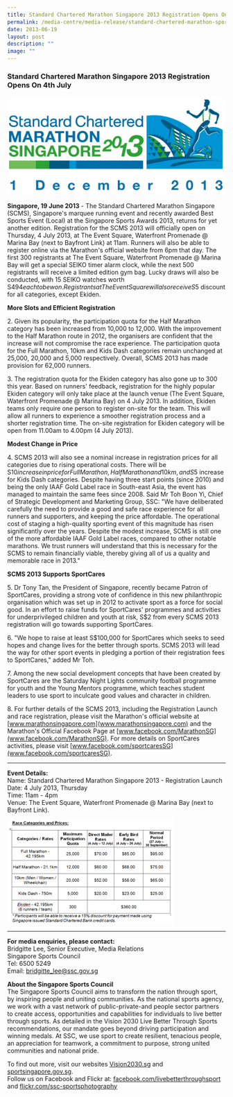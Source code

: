 ```yaml
---
title: Standard Chartered Marathon Singapore 2013 Registration Opens On 4th July
permalink: /media-centre/media-release/standard-chartered-marathon-spore-2013-registration-opens-on-4th-july/
date: 2013-06-19
layout: post
description: ""
image: ""
---
```

### **Standard Chartered Marathon Singapore 2013 Registration Opens On 4th July**

![](/images/Media%20Centre/Media%20Release/2013/June/Standard%20Chartered%20Marathon%20Singapore%202013%20Logo.jpeg)

**Singapore, 19 June 2013** - The Standard Chartered Marathon Singapore (SCMS), Singapore's marquee running event and recently awarded Best Sports Event (Local) at the Singapore Sports Awards 2013, returns for yet another edition. Registration for the SCMS 2013 will officially open on Thursday, 4 July 2013, at The Event Square, Waterfront Promenade @ Marina Bay (next to Bayfront Link) at 11am. Runners will also be able to register online via the Marathon's official website from 6pm that day. The first 300 registrants at The Event Square, Waterfront Promenade @ Marina Bay will get a special SEIKO timer alarm clock, while the next 500 registrants will receive a limited edition gym bag. Lucky draws will also be conducted, with 15 SEIKO watches worth S$494 each to be won. Registrants at The Event Square will also receive S$5 discount for all categories, except Ekiden.

**More Slots and Efficient Registration**

2\. Given its popularity, the participation quota for the Half Marathon category has been increased from 10,000 to 12,000. With the improvement to the Half Marathon route in 2012, the organisers are confident that the increase will not compromise the race experience. The participation quota for the Full Marathon, 10km and Kids Dash categories remain unchanged at 25,000, 20,000 and 5,000 respectively. Overall, SCMS 2013 has made provision for 62,000 runners.

3\. The registration quota for the Ekiden category has also gone up to 300 this year. Based on runners' feedback, registration for the highly popular Ekiden category will only take place at the launch venue (The Event Square, Waterfront Promenade @ Marina Bay) on 4 July 2013. In addition, Ekiden teams only require one person to register on-site for the team. This will allow all runners to experience a smoother registration process and a shorter registration time. The on-site registration for Ekiden category will be open from 11.00am to 4.00pm (4 July 2013).

**Modest Change in Price**

4\. SCMS 2013 will also see a nominal increase in registration prices for all categories due to rising operational costs. There will be S$10 increase in price for Full Marathon, Half Marathon and 10km, and S$5 increase for Kids Dash categories. Despite having three start points (since 2010) and being the only IAAF Gold Label race in South-east Asia, the event has managed to maintain the same fees since 2008. Said Mr Toh Boon Yi, Chief of Strategic Development and Marketing Group, SSC: "We have deliberated carefully the need to provide a good and safe race experience for all runners and supporters, and keeping the price affordable. The operational cost of staging a high-quality sporting event of this magnitude has risen significantly over the years. Despite the modest increase, SCMS is still one of the more affordable IAAF Gold Label races, compared to other notable marathons. We trust runners will understand that this is necessary for the SCMS to remain financially viable, thereby giving all of us a quality and memorable race in 2013."

**SCMS 2013 Supports SportCares**

5\. Dr Tony Tan, the President of Singapore, recently became Patron of SportCares, providing a strong vote of confidence in this new philanthropic organisation which was set up in 2012 to activate sport as a force for social good. In an effort to raise funds for SportCares' programmes and activities for underprivileged children and youth at risk, S$2 from every SCMS 2013 registration will go towards supporting SportCares.

6\. "We hope to raise at least S$100,000 for SportCares which seeks to seed hopes and change lives for the better through sports. SCMS 2013 will lead the way for other sport events in pledging a portion of their registration fees to SportCares," added Mr Toh.

7\. Among the new social development concepts that have been created by SportCares are the Saturday Night Lights community football programme for youth and the Young Mentors programme, which teaches student leaders to use sport to inculcate good values and character in children.

8\. For further details of the SCMS 2013, including the Registration Launch and race registration, please visit the Marathon's official website at [www.marathonsingapore.com](www.marathonsingapore.com) and the Marathon's Official Facebook Page at [www.facebook.com/MarathonSG](www.facebook.com/MarathonSG). For more details on SportCares activities, please visit [www.facebook.com/sportcaresSG](www.facebook.com/sportcaresSG).

---

**Event Details:**<br>
Name: Standard Chartered Marathon Singapore 2013 - Registration Launch<br>
Date: 4 July 2013, Thursday<br>
Time: 11am - 4pm<br>
Venue: The Event Square, Waterfront Promenade @ Marina Bay (next to Bayfront Link).

![](/images/Media%20Centre/Media%20Release/2013/June/STANDARDCHARTEREDMARATHONSINGAPORE2013REGISTRATIONOPENSON4JULYMainPar0053Imagegif.gif)

---

**For media enquiries, please contact:**<br>
Bridgitte Lee, Senior Executive, Media Relations<br>
Singapore Sports Council<br>
Tel: 6500 5249<br>
Email: [bridgitte_lee@ssc.gov.sg](mailto:bridgitte_lee@ssc.gov.sg)

**About the Singapore Sports Council**<br>
The Singapore Sports Council aims to transform the nation through sport, by inspiring people and uniting communities. As the national sports agency, we work with a vast network of public-private-and people sector partners to create access, opportunities and capabilities for individuals to live better through sports. As detailed in the Vision 2030 Live Better Through Sports recommendations, our mandate goes beyond driving participation and winning medals. At SSC, we use sport to create resilient, tenacious people, an appreciation for teamwork, a commitment to purpose, strong united communities and national pride.

To find out more, visit our websites [Vision2030.sg](/about-us/vision-2030/) and [sportsingapore.gov.sg](https://www.sportsingapore.gov.sg). <br>Follow us on Facebook and Flickr at: [facebook.com/livebetterthroughsport](https://www.facebook.com/livebetterthroughsport) and [flickr.com/ssc-sportsphotography](https://wwww.flickr.com/ssc-sportsphotography)